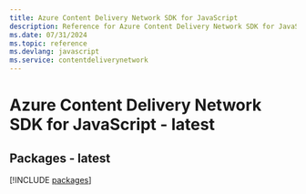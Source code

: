 ```yaml
---
title: Azure Content Delivery Network SDK for JavaScript
description: Reference for Azure Content Delivery Network SDK for JavaScript
ms.date: 07/31/2024
ms.topic: reference
ms.devlang: javascript
ms.service: contentdeliverynetwork
---
```

# Azure Content Delivery Network SDK for JavaScript - latest
## Packages - latest
[!INCLUDE [packages](content-delivery-network-index.md)]